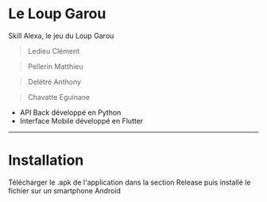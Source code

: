 # Le Loup Garou
Skill Alexa, le jeu du Loup Garou
> Ledieu Clément

> Pellerin Matthieu

> Delétré Anthony

> Chavatte Eguinane 


- API Back développé en Python
- Interface Mobile développé en Flutter

_______

# Installation
Télécharger le .apk de l'application dans la section Release puis installé le fichier sur un smartphone Android 
